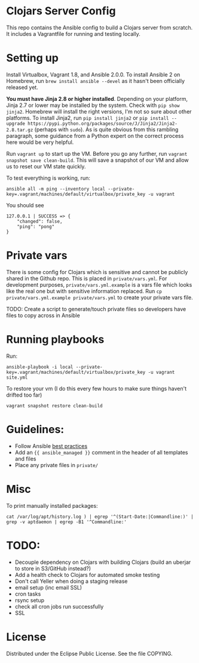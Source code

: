 # Clojars Server Config

This repo contains the Ansible config to build a Clojars server from scratch. It includes a Vagrantfile for running and testing locally.

# Setting up

Install Virtualbox, Vagrant 1.8, and Ansible 2.0.0. To install Ansible 2 on Homebrew, run `brew install ansible --devel` as it hasn't been officially released yet.

**You must have Jinja 2.8 or higher installed**. Depending on your platform, Jinja 2.7 or lower may be installed by the system. Check with `pip show jinja2`. Homebrew will install the right versions, I'm not so sure about other platforms. To install Jinja2, run `pip install jinja2` or `pip install --upgrade https://pypi.python.org/packages/source/J/Jinja2/Jinja2-2.8.tar.gz` (perhaps with `sudo`). As is quite obvious from this rambling paragraph, some guidance from a Python expert on the correct process here would be very helpful.

Run `vagrant up` to start up the VM. Before you go any further, run `vagrant snapshot save clean-build`. This will save a snapshot of our VM and allow us to reset our VM state quickly.

To test everything is working, run:

```
ansible all -m ping --inventory local --private-key=.vagrant/machines/default/virtualbox/private_key -u vagrant
```

You should see

```
127.0.0.1 | SUCCESS => {
    "changed": false,
    "ping": "pong"
}
```

# Private vars

There is some config for Clojars which is sensitive and cannot be publicly shared in the Github repo. This is placed in `private/vars.yml`. For development purposes, `private/vars.yml.example` is a vars file which looks like the real one but with sensitive information replaced. Run `cp private/vars.yml.example private/vars.yml` to create your private vars file.

TODO: Create a script to generate/touch private files so developers have files to copy across in Ansible

# Running playbooks

Run:

```
ansible-playbook -i local --private-key=.vagrant/machines/default/virtualbox/private_key -u vagrant site.yml
```

To restore your vm (I do this every few hours to make sure things haven't drifted too far)

```
vagrant snapshot restore clean-build
```

# Guidelines:

* Follow Ansible [best practices](http://docs.ansible.com/ansible/playbooks_best_practices.html)
* Add an `{{ ansible_managed }}` comment in the header of all templates and files
* Place any private files in `private/`

# Misc

To print manually installed packages:

```
cat /var/log/apt/history.log ) | egrep '^(Start-Date:|Commandline:)' | grep -v aptdaemon | egrep -B1 '^Commandline:'
```

# TODO:

* Decouple dependency on Clojars with building Clojars (build an uberjar to store in S3/GitHub instead?)
* Add a health check to Clojars for automated smoke testing
* Don't call Yeller when doing a staging release
* email setup (inc email SSL)
* cron tasks
* rsync setup
* check all cron jobs run successfully
* SSL


# License

Distributed under the Eclipse Public License. See the file COPYING.
